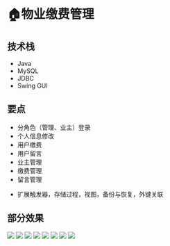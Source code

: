 # 🏠物业缴费管理

<MyGlobalComponent />

<VersionSwitcher>


## 技术栈
- Java
- MySQL
- JDBC
- Swing GUI

## 要点
- 分角色（管理、业主）登录
- 个人信息修改
- 用户缴费
- 用户留言
- 业主管理
- 缴费管理
- 留言管理


<!-- 版本1 -->
<VersionBlock target="v1">


<!-- ![](http://cdn.qiniu.liyansheng.top/img/20240707233737.png) -->

<PaymentButton :productId="154" />


</VersionBlock>

<!-- 版本2 -->
<VersionBlock target="v2">

- 扩展触发器，存储过程，视图，备份与恢复，外键关联

<PaymentButton :productId="244" />

</VersionBlock>

## 部分效果
![](http://cdn.qiniu.liyansheng.top/img/20240707231021.png)
![](http://cdn.qiniu.liyansheng.top/img/20240707231040.png)
![](http://cdn.qiniu.liyansheng.top/img/20240707231057.png)
![](http://cdn.qiniu.liyansheng.top/img/20240707231119.png)
![](http://cdn.qiniu.liyansheng.top/img/20240707231134.png)
![](http://cdn.qiniu.liyansheng.top/img/20240707231200.png)
![](http://cdn.qiniu.liyansheng.top/img/20240707231212.png)
![](http://cdn.qiniu.liyansheng.top/img/20240707231224.png)



</VersionSwitcher>